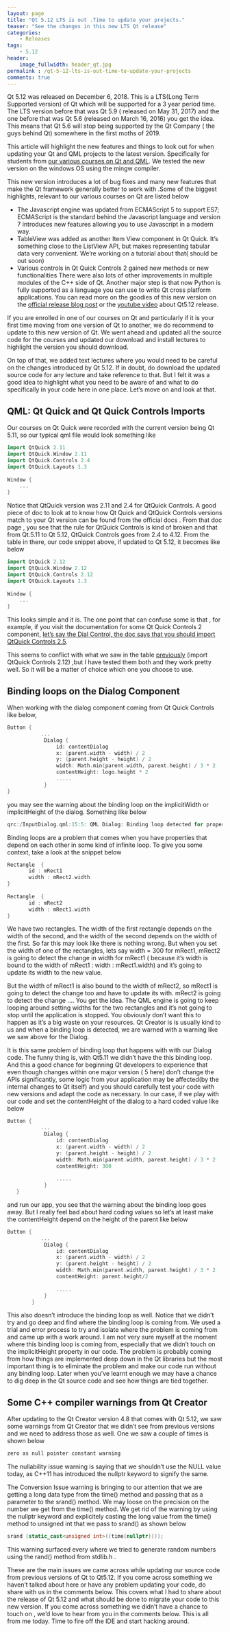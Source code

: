 ```yaml
---
layout: page
title: "Qt 5.12 LTS is out .Time to update your projects."
teaser: "See the changes in this new LTS Qt release"
categories:
    - Releases
tags:
    - 5.12
header:
    image_fullwidth: header_qt.jpg
permalink : /qt-5-12-lts-is-out-time-to-update-your-projects
comments: true
---
```


Qt 5.12 was released on December 6, 2018. This is a LTS(Long Term Supported version) of Qt which will be supported for a 3 year period time. The LTS version before that was Qt 5.9 ( released on May 31, 2017) and the one before that was Qt 5.6 (released on March 16, 2016) you get the idea. This means that Qt 5.6 will stop being supported by the Qt Company ( the guys behind Qt) somewhere in the first moths of 2019.

This article will highlight the new features and things to look out for when updating your Qt and QML projects to the latest version. Specifically for students from [our various courses on Qt and QML](https://www.learnqt.guide/courses/). We tested the new version on the windows OS using the mingw compiler.

This new version introduces a lot of bug fixes and many new features that make the Qt framework generally better to work with .Some of the biggest highlights, relevant to our various courses on Qt are listed below

 - The Javascript engine was updated from ECMAScript 5 to support ES7; ECMAScript is the standard behind the Javascript language and version 7 introduces new features allowing you to use Javascript in a modern way.
 - TableView was added as another Item View component in Qt Quick. It’s something close to the ListView API, but makes representing tabular data very convenient. We’re working on a tutorial about that( should be out soon)
 - Various controls in Qt Quick Controls 2 gained new methods or new functionalities
There were also lots of other improvements in multiple modules of the C++ side of Qt. Another major step is that now Python is fully supported as a language you can use to write Qt cross platform applications. You can read more on the goodies of this new version on the [official release blog post](http://blog.qt.io/blog/2018/12/06/qt-5-12-lts-released/) or the [youtube video](https://www.youtube.com/watch?v=IDMvhb0GOFs) about Qt5.12 release.

If you are enrolled in one of our courses on Qt and particularly if it is your first time moving from one version of Qt to another, we do recommend to update to this new version of Qt. We went ahead and updated all the source code for the courses and updated our download and install lectures to highlight the version you should download.

On top of that, we added text lectures where you would need to be careful on the changes introduced by Qt 5.12. If in doubt, do download the updated source code for any lecture and take reference to that. But I felt it was a good idea to highlight what you need to be aware of and what to do specifically in your code here in one place. Let’s move on and look at that.

## QML: Qt Quick and Qt Quick Controls Imports
Our courses on Qt Quick were recorded with the current version being Qt 5.11, so our typical qml file would look something like

```cpp
import QtQuick 2.11
import QtQuick.Window 2.11
import QtQuick.Controls 2.4
import QtQuick.Layouts 1.3
 
Window {
    ...
}
```

Notice that QtQuick version was 2.11 and 2.4 for QtQuick Controls. A good piece of doc to look at to know how Qt Quick and QtQuick Controls versions match to your Qt version can be found from the official docs . From that doc page , you see that the rule for QtQuick Controls is kind of broken and that from Qt.5.11 to Qt 5.12, QtQuick Controls goes from 2.4 to 4.12. From the table in there, our code snippet above, if updated to Qt 5.12, it becomes like below

```cpp
import QtQuick 2.12
import QtQuick.Window 2.12
import QtQuick.Controls 2.12
import QtQuick.Layouts 1.3
 
Window {
    ...
}
```
This looks simple and it is. The one point that can confuse some is that , for example, if you visit the documentation for some Qt Quick Controls 2 component, [let’s say the Dial Control, the doc says that you should import QtQuick Controls 2.5](http://doc.qt.io/qt-5/qml-qtquick-controls2-dial.html).

This seems to conflict with what we saw in the table [previously](https://doc.qt.io/qt-5/qtquickcontrols-index.html#versions) (import QtQuick Controls 2.12) ,but I have tested them both and they work pretty well. So it will be a matter of choice which one you choose to use.

## Binding loops on the Dialog Component
When working with the dialog component coming from Qt Quick Controls like below,

```cpp
Button {
           ...
            Dialog {
                id: contentDialog
                x: (parent.width - width) / 2
                y: (parent.height - height) / 2
                width: Math.min(parent.width, parent.height) / 3 * 2
                contentHeight: logo.height * 2
                .....
            }
}
```
you may see the warning about the binding loop on the implicitWidth or implicitHeight of the dialog. Something like below

```cpp
qrc:/InputDialog.qml:15:5: QML Dialog: Binding loop detected for property "implicitWidth"
```

Binding loops are a problem that comes when you have properties that depend on each other in some kind of infinite loop. To give you some context, take a look at the snippet below

```cpp
Rectangle  {
       id : mRect1
       width : mRect2.width
}
 
Rectangle  {
       id : mRect2
       width : mRect1.width
}
```
We have two rectangles. The width of the first rectangle depends on the width of the second, and the width of the second depends on the width of the first. So far this may look like there is nothing wrong. But when you set the width of one of the rectangles, lets say width = 300 for mRect1, mRect2 is going to detect the change in width for mRect1 ( because it’s width is bound to the width of mRect1 : width : mRect1.width) and it’s going to update its width to the new value.

But the width of mRect1 is also bound to the width of mRect2, so mRect1 is going to detect the change too and have to update its with. mRect2 is going to detect the change …. You get the idea. The QML engine is going to keep looping around setting widths for the two rectangles and it’s not going to stop until the application is stopped. You obviously don’t want this to happen as it’s a big waste on your resources. Qt Creator is is usually kind to us and when a binding loop is detected, we are warned with a warning like we saw above for the Dialog.

It is this same problem of binding loop that happens with with our Dialog code. The funny thing is, with Qt5.11 we didn’t have the this binding loop. And this a good chance for beginning Qt developers to experience that even though changes within one major version ( 5 here) don’t change the APIs significantly, some logic from your application may be affected(by the internal changes to Qt itself) and you should carefully test your code with new versions and adapt the code as necessary. In our case, if we play with our code and set the contentHeight of the dialog to a hard coded value like below

```cpp
Button {
           ...
            Dialog {
                id: contentDialog
                x: (parent.width - width) / 2
                y: (parent.height - height) / 2
                width: Math.min(parent.width, parent.height) / 3 * 2
                contentHeight: 300
              
                .....
            }
   }
```
and run our app, you see that the warning about the binding loop goes away. But I really feel bad about hard coding values so let’s at least make the contentHeight depend on the height of the parent like below

```cpp
Button {
           ...
            Dialog {
                id: contentDialog
                x: (parent.width - width) / 2
                y: (parent.height - height) / 2
                width: Math.min(parent.width, parent.height) / 3 * 2
                contentHeight: parent.height/2
              
                .....
            }
        }
```
This also doesn’t introduce the binding loop as well. Notice that we didn’t try and go deep and find where the binding loop is coming from. We used a trial and error process to try and isolate where the problem is coming from and came up with a work around. I am not very sure myself at the moment where this binding loop is coming from, especially that we didn’t touch on the implicitHeight property in our code. The problem is probably coming from how things are implemented deep down in the Qt libraries but the most important thing is to eliminate the problem and make our code run without any binding loop. Later when you’ve learnt enough we may have a chance to dig deep in the Qt source code and see how things are tied together.

## Some C++ compiler warnings from Qt Creator
After updating to the Qt Creator version 4.8 that comes with Qt 5.12, we saw some warnings from Qt Creator that we didn’t see from previous versions and we need to address those as well. One we saw a couple of times is shown below

```cpp
zero as null pointer constant warning
```
The nullability issue warning is saying that we shouldn’t use the NULL value today, as C++11 has introduced the nullptr keyword to signify the same.

The Conversion Issue warning is bringing to our attention that we are getting a long data type from the time() method and passing that as a parameter to the srand() method. We may loose on the precision on the number we get from the time() method. We get rid of the warning by using the nullptr keyword and explicitely casting the long value from the time() method to unsigned int that we pass to srand() as shown below

```cpp
srand (static_cast<unsigned int>((time(nullptr))));
```
This warning surfaced every where we tried to generate random numbers using the rand() method from stdlib.h .

These are the main issues we came across while updating our source code from previous versions of Qt to Qt5.12. If you come across something we haven’t talked about here or have any problem updating your code, do share with us in the comments below. This covers what I had to share about the release of Qt 5.12 and what should be done to migrate your code to this new version. If you come across something we didn’t have a chance to touch on , we’d love to hear from you in the comments below. This is all from me today. Time to fire off the IDE and start hacking around.
